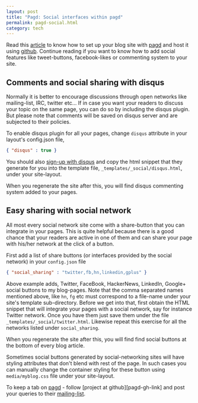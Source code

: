 ```yaml
---
layout: post
title: "Pagd: Social interfaces within pagd"
permalink: pagd-social.html
category: tech
---
```


Read this [article](./blog-with-pagd.html) to know how to set up your blog
site with [pagd][pagd-link] and host it using [github][github-link].
Continue reading if you want to know how to add social features like
tweet-buttons, facebook-likes or commenting system to your site.

Comments and social sharing with disqus
---------------------------------------

Normally it is better to encourage discussions through open networks like
mailing-list, IRC, twitter etc... If in case you want your readers to discuss
your topic on the same page, you can do so by including the disqus plugin. But
please note that comments will be saved on disqus server and are subjected to
their policies.

To enable disqus plugin for all your pages, change `disqus` attribute in
your layout's config.json file,

```json
{ "disqus" : true }
```

You should also [sign-up with disqus](https://disqus.com/admin/signup/) and
copy the html snippet that they generate for you into the template file,
`_templates/_social/disqus.html`, under your site-layout.

When you regenerate the site after this, you will find disqus commenting
system added to your pages.

Easy sharing with social network
--------------------------------

All most every social network site come with a share-button that you can
integrate in your pages. This is quite helpful because there is a good chance
that your readers are active in one of them and can share your page with
his/her network at the click of a button.

First add a list of share buttons (or interfaces provided by the social
network) in your `config.json` file

```json
{ "social_sharing" : "twitter,fb,hn,linkedin,gplus" }
```

Above example adds, Twitter, FaceBook, HackerNews, LinkedIn, Google+ social
buttons to my blog-pages. Note that the comma separated names mentioned above,
like `hn`, `fg` etc must correspond to a file-name under your
site's template sub-directory. Before we get into that, first obtain the HTML
snippet that will integrate your pages with a social network, say for instance
Twitter network. Once you have them just save them under the file
`_templates/_social/twitter.html`. Likewise repeat this exercise for all the
networks listed under `social_sharing`.

When you regenerate the site after this, you will find find social buttons
at the bottom of every blog article.

Sometimes social buttons generated by social-networking sites will have
styling attributes that don't blend with rest of the page. In such cases you
can manually change the container styling for these button using
`media/myblog.css` file under your site-layout.

To keep a tab on [pagd][pagd-link] - follow [project at github][pagd-gh-link]
and post your queries to their [mailing-list][mailing-link].

[pagd-link]: http://pythonhosted.org/pagd
[github-link]: http://github.com
[mailing-link]: http://groups.google.com/group/pluggdapps
